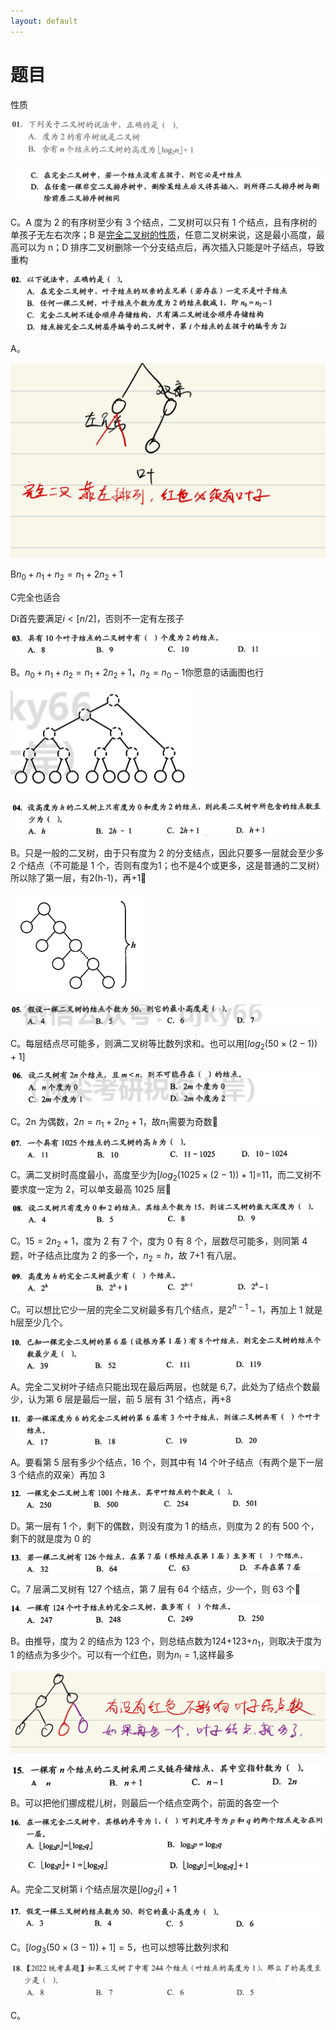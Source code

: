 ```yaml
---
layout: default
---
```

# 题目

性质

![Untitled](%E9%A2%98%E7%9B%AE%206f8b90cbd5aa4bd4a46d425643c09b01/Untitled.png)

![Untitled](%E9%A2%98%E7%9B%AE%206f8b90cbd5aa4bd4a46d425643c09b01/Untitled%201.png)

C。A 度为 2 的有序树至少有 3 个结点，二叉树可以只有 1 个结点，且有序树的单孩子无左右次序；B 是[完全二叉树的性质](../%E6%95%B0%E6%8D%AE%E7%BB%93%E6%9E%84%E4%B8%8E%E7%AE%97%E6%B3%95%20dc82eb78903d4bd093174a6a60aabbe7.md)，任意二叉树来说，这是最小高度，最高可以为 n；D 排序二叉树删除一个分支结点后，再次插入只能是叶子结点，导致重构

![Untitled](%E9%A2%98%E7%9B%AE%206f8b90cbd5aa4bd4a46d425643c09b01/Untitled%202.png)

A。

![Untitled](%E9%A2%98%E7%9B%AE%206f8b90cbd5aa4bd4a46d425643c09b01/Untitled%203.png)

B$n_0+n_1+n_2=n_1+2n_2+1$

C完全也适合

Di首先要满足$i<[n/2]$，否则不一定有左孩子

![Untitled](%E9%A2%98%E7%9B%AE%206f8b90cbd5aa4bd4a46d425643c09b01/Untitled%204.png)

B。$n_0+n_1+n_2=n_1+2n_2+1$，$n_2=n_0-1$你愿意的话画图也行

![Untitled](%E9%A2%98%E7%9B%AE%206f8b90cbd5aa4bd4a46d425643c09b01/Untitled%205.png)

![Untitled](%E9%A2%98%E7%9B%AE%206f8b90cbd5aa4bd4a46d425643c09b01/Untitled%206.png)

B。只是一般的二叉树，由于只有度为 2 的分支结点，因此只要多一层就会至少多 2 个结点（不可能是 1 个，否则有度为1；也不是4个或更多，这是普通的二叉树）所以除了第一层，有2(h-1)，再+1🧐

![Untitled](%E9%A2%98%E7%9B%AE%206f8b90cbd5aa4bd4a46d425643c09b01/Untitled%207.png)

![Untitled](%E9%A2%98%E7%9B%AE%206f8b90cbd5aa4bd4a46d425643c09b01/Untitled%208.png)

C。每层结点尽可能多，则满二叉树等比数列求和。也可以用$[log_2(50\times(2-1))+1]$

![Untitled](%E9%A2%98%E7%9B%AE%206f8b90cbd5aa4bd4a46d425643c09b01/Untitled%209.png)

C。2n 为偶数，$2n=n_1+2n_2+1$，故$n_1$需要为奇数🧐

![Untitled](%E9%A2%98%E7%9B%AE%206f8b90cbd5aa4bd4a46d425643c09b01/Untitled%2010.png)

C。满二叉树时高度最小，高度至少为$[log_2(1025\times(2-1))+1]$=11，而二叉树不要求度一定为 2，可以单支最高 1025 层🧐

![Untitled](%E9%A2%98%E7%9B%AE%206f8b90cbd5aa4bd4a46d425643c09b01/Untitled%2011.png)

C。$15=2n_2+1$，度为 2 有 7 个，度为 0 有 8 个，层数尽可能多，则同第 4 题，叶子结点比度为 2 的多一个，$n_2=h$，故 7+1 有八层。

![Untitled](%E9%A2%98%E7%9B%AE%206f8b90cbd5aa4bd4a46d425643c09b01/Untitled%2012.png)

C。可以想比它少一层的完全二叉树最多有几个结点，是$2^{h-1}-1$，再加上 1 就是h层至少几个。

![Untitled](%E9%A2%98%E7%9B%AE%206f8b90cbd5aa4bd4a46d425643c09b01/Untitled%2013.png)

A。完全二叉树叶子结点只能出现在最后两层，也就是 6,7，此处为了结点个数最少，认为第 6 层是最后一层，前 5 层有 31 个结点，再+8

![Untitled](%E9%A2%98%E7%9B%AE%206f8b90cbd5aa4bd4a46d425643c09b01/Untitled%2014.png)

A。要看第 5 层有多少个结点，16 个，则其中有 14 个叶子结点（有两个是下一层 3 个结点的双亲）再加 3

![Untitled](%E9%A2%98%E7%9B%AE%206f8b90cbd5aa4bd4a46d425643c09b01/Untitled%2015.png)

D。第一层有 1 个，剩下的偶数，则没有度为 1 的结点，则度为 2 的有 500 个，剩下的就是度为 0 的

![Untitled](%E9%A2%98%E7%9B%AE%206f8b90cbd5aa4bd4a46d425643c09b01/Untitled%2016.png)

C。7 层满二叉树有 127 个结点，第 7 层有 64 个结点，少一个，则 63 个🧐

![Untitled](%E9%A2%98%E7%9B%AE%206f8b90cbd5aa4bd4a46d425643c09b01/Untitled%2017.png)

B。由推导，度为 2 的结点为 123 个，则总结点数为124+123+$n_1$，则取决于度为 1 的结点为多少个。可以有一个红色，则为$n_!=1$,这样最多

![Untitled](%E9%A2%98%E7%9B%AE%206f8b90cbd5aa4bd4a46d425643c09b01/Untitled%2018.png)

![Untitled](%E9%A2%98%E7%9B%AE%206f8b90cbd5aa4bd4a46d425643c09b01/Untitled%2019.png)

B。可以把他们挪成棍儿树，则最后一个结点空两个，前面的各空一个

![Untitled](%E9%A2%98%E7%9B%AE%206f8b90cbd5aa4bd4a46d425643c09b01/Untitled%2020.png)

![Untitled](%E9%A2%98%E7%9B%AE%206f8b90cbd5aa4bd4a46d425643c09b01/Untitled%2021.png)

A。完全二叉树第 i 个结点层次是$[log_2i]+1$

![Untitled](%E9%A2%98%E7%9B%AE%206f8b90cbd5aa4bd4a46d425643c09b01/Untitled%2022.png)

C。$[log_3(50\times(3-1))+1]=5$，也可以想等比数列求和

![Untitled](%E9%A2%98%E7%9B%AE%20552b767fa32f4366afe6de00d26c9b0e/Untitled%209.png)

C。